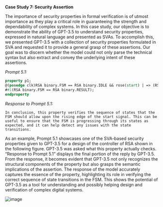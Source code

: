 **Case Study 7: Security Assertion**

The importance of security properties in formal verification is of utmost importance as they play a critical role in guaranteeing the strength and dependability of complex systems. In this case study, our objective is to demonstrate the ability of GPT-3.5 to understand security properties, expressed in natural language and presented as SVAs. To accomplish this, we presented GPT-3.5 with a collection of security properties formulated in SVA and requested it to provide a general grasp of these assertions. Our goal was to discern whether the model could not only parse the technical syntax but also extract and convey the underlying intent of these assertions.

*Prompt 5.1:*
```systemverilog
property p1;
@(posedge clk)RSA binary.FSM == RSA binary.IDLE && rose(start) | => (RSA binary.FSM == RSA binary.INIT) ##1(RSA binary.FSM == RSA binary.LOAD1) ##1(RSA binary.F SM == RSA binary.LOAD2) ##1(RSA binary.F SM == RSA binary.MULT) ##1(RSA binary.FSM == RSA binary.SQR) ##1(RSA binary.FSM == RSA binary.MULT) ##1(RSA binary.FSM == RSA binary.SQR) ##1(RSA binary.FSM == RSA binary.MULT) ##1(RSA binary.FSM == RSA binary.SQR)
##1(RSA binary.FSM == RSA binary.RESULT);
endproperty
```
*Response to Prompt 5.1:*
```
In conclusion, this property verifies the sequence of states that the FSM should allow upon the rising edge of the start signal. This can be useful to ensure that the FSM is progressing through its states as expected, and it can help detect any issues with the state transitions.
```

As an example, Prompt 5.1 showcases one of the SVA-based security properties given to GPT-3.5 for a design of the controller of RSA shown in the following figure. GPT-3.5 was asked what this property actually checks. “Response to Prompt 5.1” displays the final portion of the reply by GPT-3.5. From the response, it becomes evident that GPT-3.5 not only recognizes the structural components of the property but also grasps the semantic implications of the assertion. The response of the model accurately captures the essence of the property, highlighting its role in verifying the correct sequence of state transitions in the FSM. This shows the potential of GPT-3.5 as a tool for understanding and possibly helping design and verification of complex digital systems.

![image](https://github.com/sahadipayan/LLM-for-SoC-Security-Case-Studies/assets/89291347/989d7058-8b29-45ce-9ef8-c3e3286c6f6b)


